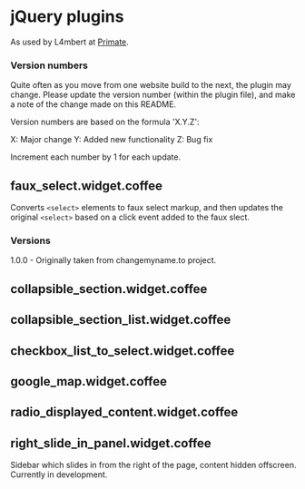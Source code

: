 # jQuery plugins

As used by L4mbert at [Primate](http://primate.co.uk).

### Version numbers

Quite often as you move from one website build to the next, the plugin may change.  Please update the version number (within the plugin file), and make a note of the change made on this README.

Version numbers are based on the formula 'X.Y.Z':

X: Major change
Y: Added new functionality
Z: Bug fix

Increment each number by 1 for each update.

## faux_select.widget.coffee

Converts `<select>` elements to faux select markup, and then updates the original `<select>` based on a click event added to the faux slect.

### Versions

1.0.0 - Originally taken from changemyname.to project.

## collapsible_section.widget.coffee

## collapsible_section_list.widget.coffee

## checkbox_list_to_select.widget.coffee

## google_map.widget.coffee

## radio_displayed_content.widget.coffee

## right_slide_in_panel.widget.coffee

Sidebar which slides in from the right of the page, content hidden offscreen.  Currently in development.